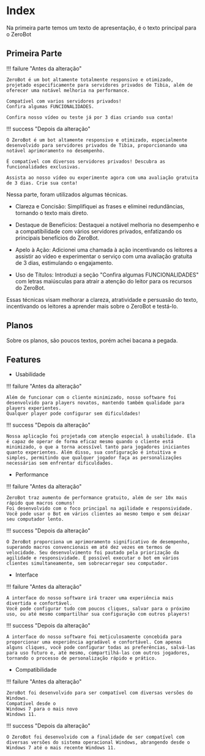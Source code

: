 # Index

Na primeira parte temos um texto de apresentação, é o texto principal para o ZeroBot

## Primeira Parte

!!! failure "Antes da alteração"

    ZeroBot é um bot altamente totalmente responsivo e otimizado, projetado especificamente para servidores privados de Tibia, além de oferecer uma notável melhoria na performance.

    Compatível com varios servidores privados!
    Confira algumas FUNCIONALIDADES.

    Confira nosso vídeo ou teste já por 3 dias criando sua conta!

!!! success "Depois da alteração"

    O ZeroBot é um bot altamente responsivo e otimizado, especialmente desenvolvido para servidores privados de Tibia, proporcionando uma notável aprimoramento no desempenho.

    É compatível com diversos servidores privados! Descubra as funcionalidades exclusivas.

    Assista ao nosso vídeo ou experimente agora com uma avaliação gratuita de 3 dias. Crie sua conta!

Nessa parte, foram utilizados algumas técnicas.

* Clareza e Concisão: Simplifiquei as frases e eliminei redundâncias, tornando o texto mais direto.

* Destaque de Benefícios: Destaquei a notável melhoria no desempenho e a compatibilidade com vários servidores privados, enfatizando os principais benefícios do ZeroBot.

* Apelo à Ação: Adicionei uma chamada à ação incentivando os leitores a assistir ao vídeo e experimentar o serviço com uma avaliação gratuita de 3 dias, estimulando o engajamento.

* Uso de Títulos: Introduzi a seção "Confira algumas FUNCIONALIDADES" com letras maiúsculas para atrair a atenção do leitor para os recursos do ZeroBot.

Essas técnicas visam melhorar a clareza, atratividade e persuasão do texto, incentivando os leitores a aprender mais sobre o ZeroBot e testá-lo.

## Planos

Sobre os planos, são poucos textos, porém achei bacana a pegada.

## Features

- Usabilidade

!!! failure "Antes da alteração"
    
    Além de funcionar com o cliente minimizado, nosso software foi desenvolvido para players novatos, mantendo também qualidade para players experientes.
    Qualquer player pode configurar sem dificuldades!

!!! success "Depois da alteração"
    
    Nossa aplicação foi projetada com atenção especial à usabilidade. Ela é capaz de operar de forma eficaz mesmo quando o cliente está minimizado, o que a torna acessível tanto para jogadores iniciantes quanto experientes. Além disso, sua configuração é intuitiva e simples, permitindo que qualquer jogador faça as personalizações necessárias sem enfrentar dificuldades.

- Performance

!!! failure "Antes da alteração"

    ZeroBot traz aumento de performance gratuito, além de ser 10x mais rápido que macros comuns!
    Foi desenvolvido com o foco principal na agilidade e responsividade.
    Você pode usar o Bot em vários clientes ao mesmo tempo e sem deixar seu computador lento.

!!! success "Depois da alteração"

    O ZeroBot proporciona um aprimoramento significativo de desempenho, superando macros convencionais em até dez vezes em termos de velocidade. Seu desenvolvimento foi pautado pela priorização da agilidade e responsividade. É possível executar o bot em vários clientes simultaneamente, sem sobrecarregar seu computador.

- Interface

!!! failure "Antes da alteração"

    A interface do nosso software irá trazer uma experiência mais divertida e confortável.
    Você pode configurar tudo com poucos cliques, salvar para o próximo uso, ou até mesmo compartilhar sua configuração com outros players!

!!! success "Depois da alteração"

    A interface do nosso software foi meticulosamente concebida para proporcionar uma experiência agradável e confortável. Com apenas alguns cliques, você pode configurar todas as preferências, salvá-las para uso futuro e, até mesmo, compartilhá-las com outros jogadores, tornando o processo de personalização rápido e prático.

- Compatibilidade

!!! failure "Antes da alteração"

    ZeroBot foi desenvolvido para ser compatível com diversas versões do Windows.
    Compatível desde o
    Windows 7 para o mais novo
    Windows 11.

!!! success "Depois da alteração"

    O ZeroBot foi desenvolvido com a finalidade de ser compatível com diversas versões do sistema operacional Windows, abrangendo desde o Windows 7 até o mais recente Windows 11.